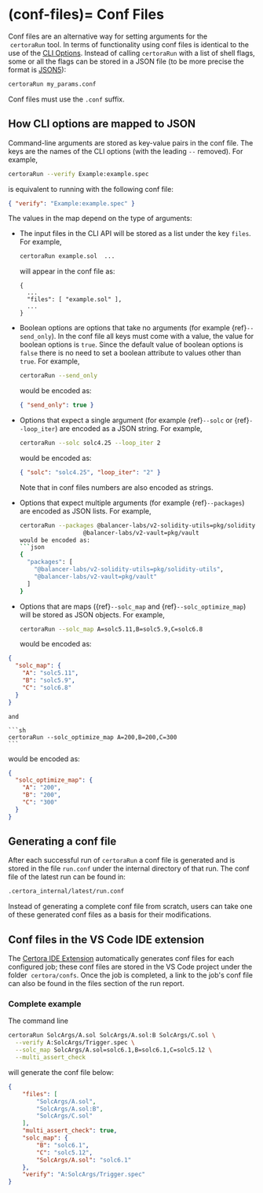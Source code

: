 (conf-files)=
Conf Files
==========

Conf files are an alternative way for setting arguments for the
 `certoraRun` tool. In terms of functionality 
using conf files is identical to the use of the [CLI Options](options.md). Instead of calling `certoraRun` 
with a list of shell flags, some or all the flags can be stored in a JSON file 
(to be more precise the format is [JSON5](https://json5.org/)):

```sh
certoraRun my_params.conf
```

Conf files must use the `.conf` suffix.



How CLI options are mapped to JSON
----------------------------------

Command-line arguments are stored as key-value pairs in the conf file. 
The keys are the names of the CLI options (with the leading `--` removed). 
For example,
```sh
certoraRun --verify Example:example.spec
```
is equivalent to running with the following conf file:

```json
{ "verify": "Example:example.spec" }
```
The values in the map depend on the type of arguments:

* The input files in the CLI API will be stored as a list under the key `files`.  For example,

    ```sh
    certoraRun example.sol  ...
    ```
  will appear in the conf file as:
    ```
    {
      ...
      "files": [ "example.sol" ], 
      ...
    }
    ```

* Boolean options are options that take no arguments (for example {ref}`--send_only`). In 
the conf file all keys must come with a value, the value for boolean options is `true`. 
Since the default value of boolean options is `false` there is no need to set a boolean attribute to values other than `true`.  For example,
    ```sh
    certoraRun --send_only
    ```

    would be encoded as:
    ```json
    { "send_only": true }
    ```

* Options that expect a single argument (for example {ref}`--solc` or {ref}`--loop_iter`) 
 are encoded as a JSON string. For example,
    ```sh
    certoraRun --solc solc4.25 --loop_iter 2
    ```
    would be encoded as:
    ```json
    { "solc": "solc4.25", "loop_iter": "2" }
    ```
    Note that in conf files numbers are also encoded as strings.


* Options that expect multiple arguments (for example {ref}`--packages`)
are encoded as JSON lists. For example,
    ```sh
    certoraRun --packages @balancer-labs/v2-solidity-utils=pkg/solidity-utils \
                      @balancer-labs/v2-vault=pkg/vault
    would be encoded as:
    ```json
    {
      "packages": [
        "@balancer-labs/v2-solidity-utils=pkg/solidity-utils",
        "@balancer-labs/v2-vault=pkg/vault"
      ] 
    }
    ```

* Options that are maps ({ref}`--solc_map` and {ref}`--solc_optimize_map`) will be stored as JSON objects.
  For example,
    ```sh
    certoraRun --solc_map A=solc5.11,B=solc5.9,C=solc6.8
    ```
  would be encoded as:
    
```json
{
  "solc_map": {
    "A": "solc5.11",
    "B": "solc5.9",
    "C": "solc6.8"
  }
}
```
    and 
  
    ```sh
    certoraRun --solc_optimize_map A=200,B=200,C=300
    ```

  would be encoded as:
```json
{
  "solc_optimize_map": {
    "A": "200",
    "B": "200",
    "C": "300"
  }
}
```
## Generating a conf file

After each successful run of `certoraRun` a conf file is generated and is
stored in the file `run.conf` under the internal directory of that run.
The conf file of the latest run can be found in:

```sh
.certora_internal/latest/run.conf
```

Instead of generating a complete conf file from scratch, users can take 
one of these generated conf files as a basis for their modifications.

## Conf files in the VS Code IDE extension
The [Certora IDE Extension](https://marketplace.visualstudio.com/items?itemName=Certora.vscode-certora-prover)
automatically generates conf files for each configured job; these conf files
are stored in the VS Code project under the folder  `certora/confs`.
Once the job is completed, a link to the job's conf file can also be found in the files section of the 
run report.

### Complete example

The command line
```sh
certoraRun SolcArgs/A.sol SolcArgs/A.sol:B SolcArgs/C.sol \
  --verify A:SolcArgs/Trigger.spec \
  --solc_map SolcArgs/A.sol=solc6.1,B=solc6.1,C=solc5.12 \
  --multi_assert_check 


```

will generate the conf file below:
```json
{
    "files": [
        "SolcArgs/A.sol",
        "SolcArgs/A.sol:B",
        "SolcArgs/C.sol"
    ],
    "multi_assert_check": true,
    "solc_map": {
        "B": "solc6.1",
        "C": "solc5.12",
        "SolcArgs/A.sol": "solc6.1"
    },
    "verify": "A:SolcArgs/Trigger.spec"
}
```
